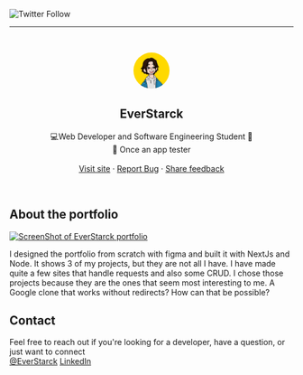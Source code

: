 ![Twitter Follow](https://img.shields.io/twitter/follow/EverStarck?style=social)

<!-- PROJECT LOGO -->
<hr />
<br />
<p align="center">
  <a href="https://everstarck.com">
    <img src="public/assets/avatar.webp" alt="Logo" width="64" height="64" style="border-radius:50%">
  </a>

  <h2 align="center">EverStarck</h2>
  <p align="center">
    💻Web Developer and Software Engineering Student 🎒<br />
    🧾 Once an app tester
    <br />
    <br />
    <a href="https://everstarck.com">Visit site</a>
    ·
    <a href="https://github.com/EverStarck/portfolio/issues">Report Bug</a>
    ·
    <a href="https://github.com/EverStarck/GoogleClone/issues">Share feedback</a>
  </p>
</p>

<!-- ABOUT THE PROJECT -->
<br />

## About the portfolio

[![ScreenShot of EverStarck portfolio][product-screenshot]](https://www.everstarck.com/MetaTagImage.png)

I designed the portfolio from scratch with figma and built it with NextJs and Node.
  It shows 3 of my projects, but they are not all I have. I have made quite a few sites that handle requests and also some CRUD. I chose those projects because they are the ones that seem most interesting to me. A Google clone that works without redirects? How can that be possible?

## Contact
Feel free to reach out if you're looking for a developer, have a question, or just want to connect
<br/>
[@EverStarck](https://twitter.com/EverStarck)
[LinkedIn](https://www.linkedin.com/in/everstarck/)

<!-- MARKDOWN LINKS & IMAGES -->

[product-screenshot]: public/glone.png
